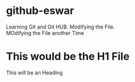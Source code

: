 # github-eswar

Learning Git and Git HUB. Modifying the File.
<br>
MOdifying the File another Time

<h1>This would be the H1 File</h1>
This will be an Heading
